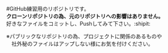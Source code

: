 #GitHub練習用のリポジトリです。  
**クローンリポジトリの為、元のリポジトリへの影響はありません。**  
好きなファイルをコミットし、Pushしてみて下さい。:shipit:  
  
※パブリックなリポジトリの為、プロジェクトに関係のあるものや  
　社外秘のファイルはアップしない様にお気を付けください。  